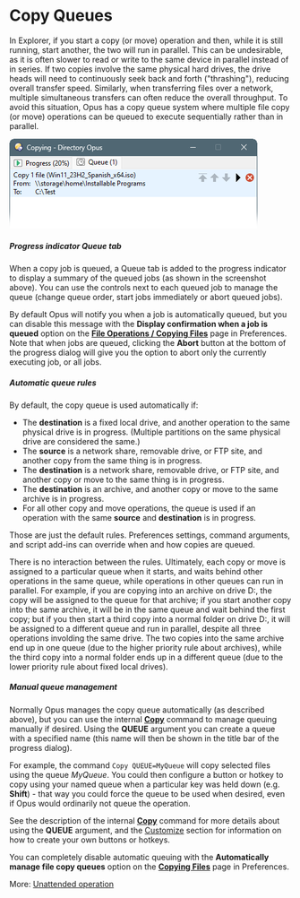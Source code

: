 # Copy Queues

In Explorer, if you start a copy (or move) operation and then, while it is still running, start another, the two will run in parallel. This can be undesirable, as it is often slower to read or write to the same device in parallel instead of in series. If two copies involve the same physical hard drives, the drive heads will need to continuously seek back and forth ("thrashing"), reducing overall transfer speed. Similarly, when transferring files over a network, multiple simultaneous transfers can often reduce the overall throughput. To avoid this situation, Opus has a copy queue system where multiple file copy (or move) operations can be queued to execute sequentially rather than in parallel.

![](/Manual/images/media/13/copy_queue.png)

##### Progress indicator Queue tab

When a copy job is queued, a Queue tab is added to the progress indicator to display a summary of the queued jobs (as shown in the screenshot above). You can use the controls next to each queued job to manage the queue (change queue order, start jobs immediately or abort queued jobs).

By default Opus will notify you when a job is automatically queued, but you can disable this message with the **Display confirmation when a job is queued** option on the **[File Operations / Copying Files](/Manual/preferences/preferences_categories/file_operations/copying_files/RAEDME.md)** page in Preferences. Note that when jobs are queued, clicking the **Abort** button at the bottom of the progress dialog will give you the option to abort only the currently executing job, or all jobs.

##### Automatic queue rules

By default, the copy queue is used automatically if:

- The **destination** is a fixed local drive, and another operation to the same physical drive is in progress. (Multiple partitions on the same physical drive are considered the same.)
- The **source** is a network share, removable drive, or FTP site, and another copy from the same thing is in progress.
- The **destination** is a network share, removable drive, or FTP site, and another copy or move to the same thing is in progress.
- The **destination** is an archive, and another copy or move to the same archive is in progress.
- For all other copy and move operations, the queue is used if an operation with the same **source** and **destination** is in progress.

Those are just the default rules. Preferences settings, command arguments, and script add-ins can override when and how copies are queued.

There is no interaction between the rules. Ultimately, each copy or move is assigned to a particular queue when it starts, and waits behind other operations in the same queue, while operations in other queues can run in parallel. For example, if you are copying into an archive on drive D:, the copy will be assigned to the queue for that archive; if you start another copy into the same archive, it will be in the same queue and wait behind the first copy; but if you then start a third copy into a normal folder on drive D:, it will be assigned to a different queue and run in parallel, despite all three operations involding the same drive. The two copies into the same archive end up in one queue (due to the higher priority rule about archives), while the third copy into a normal folder ends up in a different queue (due to the lower priority rule about fixed local drives).

##### Manual queue management

Normally Opus manages the copy queue automatically (as described above), but you can use the internal **[Copy](/Manual/reference/command_reference/internal_commands/copy.md)** command to manage queuing manually if desired. Using the **QUEUE** argument you can create a queue with a specified name (this name will then be shown in the title bar of the progress dialog).

For example, the command `Copy QUEUE=MyQueue` will copy selected files using the queue *MyQueue*. You could then configure a button or hotkey to copy using your named queue when a particular key was held down (e.g. **Shift**) - that way you could force the queue to be used when desired, even if Opus would ordinarily not queue the operation.

See the description of the internal **[Copy](/Manual/reference/command_reference/internal_commands/copy.md)** command for more details about using the **QUEUE** argument, and the [Customize](/Manual/customize/RAEDME.md) section for information on how to create your own buttons or hotkeys.

You can completely disable automatic queuing with the **Automatically manage file copy queues** option on the **[Copying Files](/Manual/preferences/preferences_categories/file_operations/copying_files/RAEDME.md)** page in Preferences.

More: [Unattended operation](/Manual/file_operations/copying_moving_and_deleting_files/copy_queues/unattended_operation.md)  
